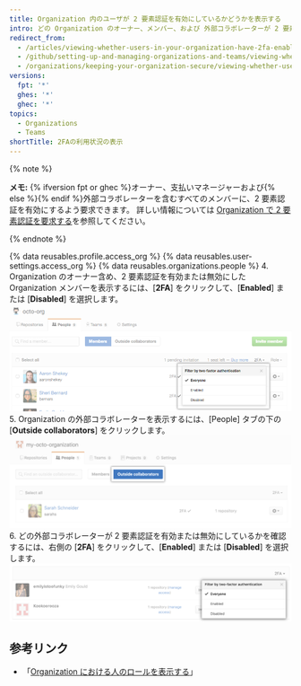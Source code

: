 ```yaml
---
title: Organization 内のユーザが 2 要素認証を有効にしているかどうかを表示する
intro: どの Organization のオーナー、メンバー、および 外部コラボレーターが 2 要素認証を有効にしているかを確認できます。
redirect_from:
  - /articles/viewing-whether-users-in-your-organization-have-2fa-enabled
  - /github/setting-up-and-managing-organizations-and-teams/viewing-whether-users-in-your-organization-have-2fa-enabled
  - /organizations/keeping-your-organization-secure/viewing-whether-users-in-your-organization-have-2fa-enabled
versions:
  fpt: '*'
  ghes: '*'
  ghec: '*'
topics:
  - Organizations
  - Teams
shortTitle: 2FAの利用状況の表示
---
```


{% note %}

**メモ:** {% ifversion fpt or ghec %}オーナー、支払いマネージャーおよび{% else %}{% endif %}外部コラボレーターを含むすべてのメンバーに、2 要素認証を有効にするよう要求できます。 詳しい情報については [Organization で 2 要素認証を要求する](/articles/requiring-two-factor-authentication-in-your-organization)を参照してください。

{% endnote %}

{% data reusables.profile.access_org %}
{% data reusables.user-settings.access_org %}
{% data reusables.organizations.people %}
4. Organization のオーナー含め、2 要素認証を有効または無効にした Organization メンバーを表示するには、[**2FA**] をクリックして、[**Enabled**] または [**Disabled**] を選択します。 ![filter-org-members-by-2fa](/assets/images/help/2fa/filter-org-members-by-2fa.png)
5. Organization の外部コラボレーターを表示するには、[People] タブの下の [**Outside collaborators**] をクリックします。 ![select-outside-collaborators](/assets/images/help/organizations/select-outside-collaborators.png)
6. どの外部コラボレーターが 2 要素認証を有効または無効にしているかを確認するには、右側の [**2FA**] をクリックして、[**Enabled**] または [**Disabled**] を選択します。 ![filter-outside-collaborators-by-2fa](/assets/images/help/2fa/filter-outside-collaborators-by-2fa.png)

## 参考リンク

- 「[Organization における人のロールを表示する](/articles/viewing-people-s-roles-in-an-organization)」
